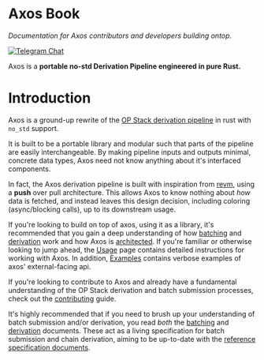 # Axos Book

_Documentation for Axos contributors and developers building ontop._ 

[![Telegram Chat][tg-badge]][tg-url]

Axos is a **portable no-std Derivation Pipeline engineered in pure Rust.** 

# Introduction

Axos is a ground-up rewrite of the [OP Stack derivation pipeline][odp]
in rust with `no_std` support.

It is built to be a portable library and modular such that parts of the
pipeline are easily interchangeable. By making pipeline inputs and outputs
minimal, concrete data types, Axos need not know anything about it's
interfaced components.

In fact, the Axos derivation pipeline is built with inspiration from
[revm][revm], using a **push** over pull architecture. This allows Axos
to know nothing about _how_ data is fetched, and instead leaves this
design decision, including coloring (async/blocking calls), up to its
downstream usage.

If you're looking to build on top of axos, using it as a library, it's
recommended that you gain a deep understanding of how [batching][b] and
[derivation][d] work and how Axos is [architected][a]. If you're familiar
or otherwise looking to jump ahead, the [Usage][u] page contains detailed
instructions for working with Axos. In addition, [Examples][e] contains
verbose examples of axos' external-facing api.

If you're looking to contribute to Axos and already have a fundamental
understanding of the OP Stack derivation and batch submission processes,
check out the [contributing][c] guide.

It's highly recommended that if you need to brush up your understanding of
batch submission and/or derivation, you read _both_ the [batching][b] and
[derivation][d] documents. These act as a living specification for batch
submission and chain derivation, aiming to be up-to-date with the
[reference specification documents][rsd].

[u]: ./usage.md
[e]: ./examples.md
[b]: ./batching.md
[d]: ./derivation.md
[a]: ./architecture.md
[c]: ./contributing.md

[odp]: https://github.com/ethereum-optimism/optimism/tree/develop/op-node/rollup/derive
[rsd]: https://github.com/ethereum-optimism/optimism/blob/develop/specs/derivation.md
[rollup]: https://community.optimism.io/docs/protocol/2-rollup-protocol/

[axos]: ../../crates/axos
[revm]: https://github.com/bluealloy/revm

[tg-url]: https://t.me/+XR8_p3qjzoFiMjEx
[tg-badge]: https://img.shields.io/badge/chat-telegram-neon

